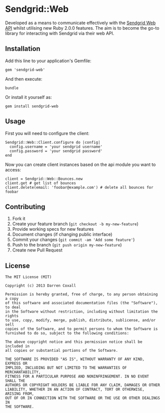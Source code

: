 # Sendgrid::Web

Developed as a means to communicate effectively with the [Sendgrid Web API]
whilst utilising new Ruby 2.0.0 features. The aim is to become the go-to
library for interacting with Sendgrid via their web API.

[Sendgrid Web API]: http://sendgrid.com/docs/API_Reference/Web_API/

## Installation

Add this line to your application's Gemfile:

    gem 'sendgrid-web'

And then execute:

    bundle

Or install it yourself as:

    gem install sendgrid-web

## Usage

First you will need to configure the client:

    Sendgrid::Web::Client.configure do |config|
      config.username = 'your sendgrid username'
      config.password = 'your sendgrid password'
    end

Now you can create client instances based on the api module you
want to access:

    client = Sendgrid::Web::Bounces.new
    client.get # get list of bounces
    client.delete(email: 'foobar@example.com') # delete all bounces for foobar

## Contributing

1. Fork it
2. Create your feature branch (`git checkout -b my-new-feature`)
3. Provide working specs for new features
4. Document changes (if changing public interface)
5. Commit your changes (`git commit -am 'Add some feature'`)
6. Push to the branch (`git push origin my-new-feature`)
7. Create new Pull Request

## License

```
The MIT License (MIT)

Copyright (c) 2013 Darren Coxall

Permission is hereby granted, free of charge, to any person obtaining a copy
of this software and associated documentation files (the "Software"), to deal
in the Software without restriction, including without limitation the rights
to use, copy, modify, merge, publish, distribute, sublicense, and/or sell
copies of the Software, and to permit persons to whom the Software is
furnished to do so, subject to the following conditions:

The above copyright notice and this permission notice shall be included in
all copies or substantial portions of the Software.

THE SOFTWARE IS PROVIDED "AS IS", WITHOUT WARRANTY OF ANY KIND, EXPRESS OR
IMPLIED, INCLUDING BUT NOT LIMITED TO THE WARRANTIES OF MERCHANTABILITY,
FITNESS FOR A PARTICULAR PURPOSE AND NONINFRINGEMENT. IN NO EVENT SHALL THE
AUTHORS OR COPYRIGHT HOLDERS BE LIABLE FOR ANY CLAIM, DAMAGES OR OTHER
LIABILITY, WHETHER IN AN ACTION OF CONTRACT, TORT OR OTHERWISE, ARISING FROM,
OUT OF OR IN CONNECTION WITH THE SOFTWARE OR THE USE OR OTHER DEALINGS IN
THE SOFTWARE.
```
